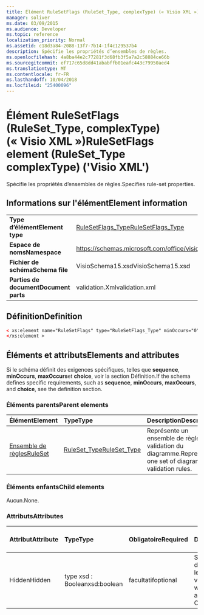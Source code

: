 ```yaml
---
title: Élément RuleSetFlags (RuleSet_Type, complexType) (« Visio XML »)
manager: soliver
ms.date: 03/09/2015
ms.audience: Developer
ms.topic: reference
localization_priority: Normal
ms.assetid: c18d3a84-2088-13f7-7b14-1f4c129537b4
description: Spécifie les propriétés d’ensembles de règles.
ms.openlocfilehash: 4a8ba44e2c77281f3d68fb3f5a7a2c58884ce66b
ms.sourcegitcommit: ef717c65d8dd41ababffb01eafc443c79950aed4
ms.translationtype: MT
ms.contentlocale: fr-FR
ms.lasthandoff: 10/04/2018
ms.locfileid: "25400096"
---
```

# <a name="rulesetflags-element-rulesettype-complextype-visio-xml"></a><span data-ttu-id="429ed-103">Élément RuleSetFlags (RuleSet_Type, complexType) (« Visio XML »)</span><span class="sxs-lookup"><span data-stu-id="429ed-103">RuleSetFlags element (RuleSet_Type complexType) ('Visio XML')</span></span>

<span data-ttu-id="429ed-104">Spécifie les propriétés d’ensembles de règles.</span><span class="sxs-lookup"><span data-stu-id="429ed-104">Specifies rule-set properties.</span></span>
  
## <a name="element-information"></a><span data-ttu-id="429ed-105">Informations sur l'élément</span><span class="sxs-lookup"><span data-stu-id="429ed-105">Element information</span></span>

|||
|:-----|:-----|
|<span data-ttu-id="429ed-106">**Type d’élément**</span><span class="sxs-lookup"><span data-stu-id="429ed-106">**Element type**</span></span> <br/> |[<span data-ttu-id="429ed-107">RuleSetFlags_Type</span><span class="sxs-lookup"><span data-stu-id="429ed-107">RuleSetFlags_Type</span></span>](rulesetflags_type-complextypevisio-xml.md) <br/> |
|<span data-ttu-id="429ed-108">**Espace de noms**</span><span class="sxs-lookup"><span data-stu-id="429ed-108">**Namespace**</span></span> <br/> |https://schemas.microsoft.com/office/visio/2012/main  <br/> |
|<span data-ttu-id="429ed-109">**Fichier de schéma**</span><span class="sxs-lookup"><span data-stu-id="429ed-109">**Schema file**</span></span> <br/> |<span data-ttu-id="429ed-110">VisioSchema15.xsd</span><span class="sxs-lookup"><span data-stu-id="429ed-110">VisioSchema15.xsd</span></span>  <br/> |
|<span data-ttu-id="429ed-111">**Parties de document**</span><span class="sxs-lookup"><span data-stu-id="429ed-111">**Document parts**</span></span> <br/> |<span data-ttu-id="429ed-112">validation.Xml</span><span class="sxs-lookup"><span data-stu-id="429ed-112">validation.xml</span></span>  <br/> |
   
## <a name="definition"></a><span data-ttu-id="429ed-113">Définition</span><span class="sxs-lookup"><span data-stu-id="429ed-113">Definition</span></span>

```XML
< xs:element name="RuleSetFlags" type="RuleSetFlags_Type" minOccurs="0" maxOccurs="1" >
</xs:element >
```

## <a name="elements-and-attributes"></a><span data-ttu-id="429ed-114">Éléments et attributs</span><span class="sxs-lookup"><span data-stu-id="429ed-114">Elements and attributes</span></span>

<span data-ttu-id="429ed-115">Si le schéma définit des exigences spécifiques, telles que **sequence**, **minOccurs**, **maxOccurs**et **choice**, voir la section Définition.</span><span class="sxs-lookup"><span data-stu-id="429ed-115">If the schema defines specific requirements, such as **sequence**, **minOccurs**, **maxOccurs**, and **choice**, see the definition section.</span></span> 
  
### <a name="parent-elements"></a><span data-ttu-id="429ed-116">Éléments parents</span><span class="sxs-lookup"><span data-stu-id="429ed-116">Parent elements</span></span>

|<span data-ttu-id="429ed-117">**Élément**</span><span class="sxs-lookup"><span data-stu-id="429ed-117">**Element**</span></span>|<span data-ttu-id="429ed-118">**Type**</span><span class="sxs-lookup"><span data-stu-id="429ed-118">**Type**</span></span>|<span data-ttu-id="429ed-119">**Description**</span><span class="sxs-lookup"><span data-stu-id="429ed-119">**Description**</span></span>|
|:-----|:-----|:-----|
|[<span data-ttu-id="429ed-120">Ensemble de règles</span><span class="sxs-lookup"><span data-stu-id="429ed-120">RuleSet</span></span>](ruleset-element-rulesets_type-complextypevisio-xml.md) <br/> |[<span data-ttu-id="429ed-121">RuleSet_Type</span><span class="sxs-lookup"><span data-stu-id="429ed-121">RuleSet_Type</span></span>](ruleset_type-complextypevisio-xml.md) <br/> |<span data-ttu-id="429ed-122">Représente un ensemble de règles de validation du diagramme.</span><span class="sxs-lookup"><span data-stu-id="429ed-122">Represents one set of diagram-validation rules.</span></span>  <br/> |
   
### <a name="child-elements"></a><span data-ttu-id="429ed-123">Éléments enfants</span><span class="sxs-lookup"><span data-stu-id="429ed-123">Child elements</span></span>

<span data-ttu-id="429ed-124">Aucun.</span><span class="sxs-lookup"><span data-stu-id="429ed-124">None.</span></span>
  
### <a name="attributes"></a><span data-ttu-id="429ed-125">Attributs</span><span class="sxs-lookup"><span data-stu-id="429ed-125">Attributes</span></span>

|<span data-ttu-id="429ed-126">**Attribut**</span><span class="sxs-lookup"><span data-stu-id="429ed-126">**Attribute**</span></span>|<span data-ttu-id="429ed-127">**Type**</span><span class="sxs-lookup"><span data-stu-id="429ed-127">**Type**</span></span>|<span data-ttu-id="429ed-128">**Obligatoire**</span><span class="sxs-lookup"><span data-stu-id="429ed-128">**Required**</span></span>|<span data-ttu-id="429ed-129">**Description**</span><span class="sxs-lookup"><span data-stu-id="429ed-129">**Description**</span></span>|<span data-ttu-id="429ed-130">**Valeurs possibles**</span><span class="sxs-lookup"><span data-stu-id="429ed-130">**Possible values**</span></span>|
|:-----|:-----|:-----|:-----|:-----|
|<span data-ttu-id="429ed-131">Hidden</span><span class="sxs-lookup"><span data-stu-id="429ed-131">Hidden</span></span>  <br/> |<span data-ttu-id="429ed-132">type xsd : Boolean</span><span class="sxs-lookup"><span data-stu-id="429ed-132">xsd:boolean</span></span>  <br/> |<span data-ttu-id="429ed-133">facultatif</span><span class="sxs-lookup"><span data-stu-id="429ed-133">optional</span></span>  <br/> |<span data-ttu-id="429ed-134">Spécifie si l’ensemble de règles s’affiche dans les liste règles à vérifier.</span><span class="sxs-lookup"><span data-stu-id="429ed-134">Specifies whether the rule set appears in the Rules to Check list.</span></span>  <br/> |<span data-ttu-id="429ed-135">Valeurs du type de type xsd : Boolean.</span><span class="sxs-lookup"><span data-stu-id="429ed-135">Values of the xsd:boolean type.</span></span>  <br/> |
   


